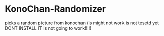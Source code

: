 # KonoChan-Randomizer
picks a random picture from konochan (is might not work is not tesetd yet
DONT INSTALL IT is not going to work!!!!)
